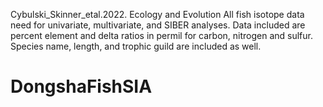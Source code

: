 Cybulski_Skinner_etal.2022. Ecology and Evolution
All fish isotope data need for univariate, multivariate, and SIBER analyses. Data included are percent element and delta ratios in permil for carbon, nitrogen and sulfur. Species name, length, and trophic guild are included as well.
# DongshaFishSIA
